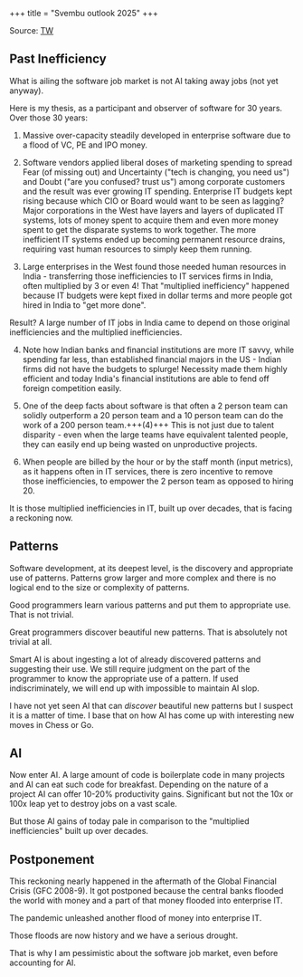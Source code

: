 +++
title = "Svembu outlook 2025"
+++

Source: [TW](https://x.com/svembu/status/1899250469366907330)

## Past Inefficiency
What is ailing the software job market is not AI taking away jobs (not yet anyway).

Here is my thesis, as a participant and observer of software for 30 years. Over those 30 years:

1. Massive over-capacity steadily developed in enterprise software due to a flood of VC, PE and IPO money.

2. Software vendors applied liberal doses of marketing spending to spread Fear (of missing out) and Uncertainty ("tech is changing, you need us") and Doubt ("are you confused? trust us") among corporate customers and the result was ever growing IT spending. Enterprise IT budgets kept rising because which CIO or Board would want to be seen as lagging? Major corporations in the West have layers and layers of duplicated IT systems, lots of money spent to acquire them and even more money spent to get the disparate systems to work together. The more inefficient IT systems ended up becoming permanent resource drains, requiring vast human resources to simply keep them running.

3. Large enterprises in the West found those needed human resources in India - transferring those inefficiencies to IT services firms in India, often multiplied by 3 or even 4! That "multiplied inefficiency" happened because IT budgets were kept fixed in dollar terms and more people got hired in India to "get more done".

Result? A large number of IT jobs in India came to depend on those original inefficiencies and the multiplied inefficiencies.

4. Note how Indian banks and financial institutions are more IT savvy, while spending far less, than established financial majors in the US - Indian firms did not have the budgets to splurge! Necessity made them highly efficient and today India's financial institutions are able to fend off foreign competition easily. 

5. One of the deep facts about software is that often a 2 person team can solidly outperform a 20 person team and a 10 person team can do the work of a 200 person team.+++(4)+++ This is not just due to talent disparity - even when the large teams have equivalent talented people,  they can easily end up being wasted on unproductive projects. 

6. When people are billed by the hour or by the staff month  (input metrics), as it happens often in IT services, there is zero incentive to remove those inefficiencies, to empower the 2 person team as opposed to hiring 20.

It is those multiplied inefficiencies in IT, built up over decades, that is facing a reckoning now.

## Patterns
Software development, at its deepest level, is the discovery and appropriate use of patterns. Patterns grow larger and more complex and there is no logical end to the size or complexity of patterns.

Good programmers learn various patterns and put them to appropriate use. That is not trivial.

Great programmers discover beautiful new patterns. That is absolutely not trivial at all. 

Smart AI is about ingesting a lot of already discovered patterns and suggesting their use. We still require judgment on the part of the programmer to know the appropriate use of a pattern. If used indiscriminately, we will end up with impossible to maintain AI slop.

I have not yet seen AI that can _discover_ beautiful new patterns but I suspect it is a matter of time. I base that on how AI has come up with interesting new moves in Chess or Go.

## AI
Now enter AI. A large amount of code is boilerplate code in many projects and AI can eat such code for breakfast. Depending on the nature of a project AI can offer 10-20% productivity gains. Significant but not the 10x or 100x leap yet to destroy jobs on a vast scale.

But those AI gains of today pale in comparison to the "multiplied inefficiencies" built up over decades. 

## Postponement
This reckoning nearly happened in the aftermath of the Global Financial Crisis (GFC 2008-9). It got postponed because the central banks flooded the world with money and a part of that money flooded into enterprise IT. 

The pandemic unleashed another flood of money into enterprise IT.

Those floods are now history and we have a serious drought. 

That is why I am pessimistic about the software job market, even before accounting for AI.

